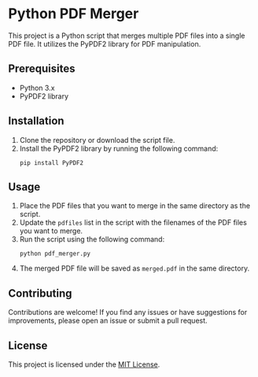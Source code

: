 # Python PDF Merger

This project is a Python script that merges multiple PDF files into a single PDF file. It utilizes the PyPDF2 library for PDF manipulation.

## Prerequisites

- Python 3.x
- PyPDF2 library

## Installation

1. Clone the repository or download the script file.
2. Install the PyPDF2 library by running the following command:
    ```
    pip install PyPDF2
    ```

## Usage

1. Place the PDF files that you want to merge in the same directory as the script.
2. Update the `pdfiles` list in the script with the filenames of the PDF files you want to merge.
3. Run the script using the following command:
    ```
    python pdf_merger.py
    ```
4. The merged PDF file will be saved as `merged.pdf` in the same directory.

## Contributing

Contributions are welcome! If you find any issues or have suggestions for improvements, please open an issue or submit a pull request.

## License

This project is licensed under the [MIT License](LICENSE).